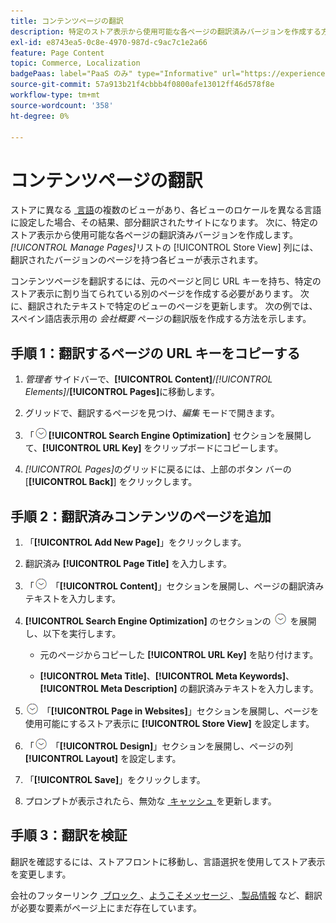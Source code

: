 ```yaml
---
title: コンテンツページの翻訳
description: 特定のストア表示から使用可能な各ページの翻訳済みバージョンを作成する方法を説明します。
exl-id: e8743ea5-0c8e-4970-987d-c9ac7c1e2a66
feature: Page Content
topic: Commerce, Localization
badgePaas: label="PaaS のみ" type="Informative" url="https://experienceleague.adobe.com/ja/docs/commerce/user-guides/product-solutions" tooltip="Adobe Commerce on Cloud プロジェクト（Adobeが管理する PaaS インフラストラクチャ）およびオンプレミスプロジェクトにのみ適用されます。"
source-git-commit: 57a913b21f4cbbb4f0800afe13012ff46d578f8e
workflow-type: tm+mt
source-wordcount: '358'
ht-degree: 0%

---
```


# コンテンツページの翻訳

ストアに異なる [&#x200B; 言語 &#x200B;](../stores-purchase/store-localize.md) の複数のビューがあり、各ビューのロケールを異なる言語に設定した場合、その結果、部分翻訳されたサイトになります。 次に、特定のストア表示から使用可能な各ページの翻訳済みバージョンを作成します。 _[!UICONTROL Manage Pages]_&#x200B;リストの [!UICONTROL Store View] 列には、翻訳されたバージョンのページを持つ各ビューが表示されます。

コンテンツページを翻訳するには、元のページと同じ URL キーを持ち、特定のストア表示に割り当てられている別のページを作成する必要があります。 次に、翻訳されたテキストで特定のビューのページを更新します。 次の例では、スペイン語店表示用の _会社概要_ ページの翻訳版を作成する方法を示します。

## 手順 1：翻訳するページの URL キーをコピーする

1. _管理者_ サイドバーで、**[!UICONTROL Content]**/_[!UICONTROL Elements]_/**[!UICONTROL Pages]**&#x200B;に移動します。

1. グリッドで、翻訳するページを見つけ、_編集_ モードで開きます。

1. 「![&#x200B; 拡張セレクター &#x200B;](../assets/icon-display-expand.png)**[!UICONTROL Search Engine Optimization]** セクションを展開して、**[!UICONTROL URL Key]** をクリップボードにコピーします。

1. _[!UICONTROL Pages]_&#x200B;のグリッドに戻るには、上部のボタン バーの [**[!UICONTROL Back]**] をクリックします。

## 手順 2：翻訳済みコンテンツのページを追加

1. 「**[!UICONTROL Add New Page]**」をクリックします。

1. 翻訳済み **[!UICONTROL Page Title]** を入力します。

1. 「![&#x200B; 展開セレクター &#x200B;](../assets/icon-display-expand.png) 「**[!UICONTROL Content]**」セクションを展開し、ページの翻訳済みテキストを入力します。

1. **[!UICONTROL Search Engine Optimization]** のセクションの ![&#x200B; 展開セレクター &#x200B;](../assets/icon-display-expand.png) を展開し、以下を実行します。

   - 元のページからコピーした **[!UICONTROL URL Key]** を貼り付けます。

   - **[!UICONTROL Meta Title]**、**[!UICONTROL Meta Keywords]**、**[!UICONTROL Meta Description]** の翻訳済みテキストを入力します。

1. ![&#x200B; 展開セレクター &#x200B;](../assets/icon-display-expand.png) 「**[!UICONTROL Page in Websites]**」セクションを展開し、ページを使用可能にするストア表示に **[!UICONTROL Store View]** を設定します。

1. 「![&#x200B; 展開セレクター &#x200B;](../assets/icon-display-expand.png) 「**[!UICONTROL Design]**」セクションを展開し、ページの列 **[!UICONTROL Layout]** を設定します。

1. 「**[!UICONTROL Save]**」をクリックします。

1. プロンプトが表示されたら、無効な [&#x200B; キャッシュ &#x200B;](../systems/cache-management.md) を更新します。

## 手順 3：翻訳を検証

翻訳を確認するには、ストアフロントに移動し、言語選択を使用してストア表示を変更します。

会社のフッターリンク [&#x200B; ブロック &#x200B;](block-add.md)、[&#x200B; ようこそメッセージ &#x200B;](../getting-started/storefront-branding.md#change-the-welcome-message)、[&#x200B; 製品情報 &#x200B;](../stores-purchase/store-localize.md#localize-products) など、翻訳が必要な要素がページ上にまだ存在しています。
